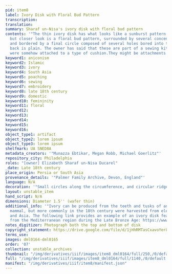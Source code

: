 ```yaml
---
pid: item8
label: Ivory Disk with Floral Bud Pattern
transcription:
translation:
summary: Sharaf un-Nisa's ivory disk with floral bud pattern
contents: '"The thin ivory disk has what looks like a sunburst pattern at first look,
  but closer look is a floral bud pattern, surrounded by several concentric circles
  and bordered by a final circle composed of several holes bored into the ivory. The
  back is plain. The owner has said that these are part of a sewing kit and that they
  were somehow attached to a type of cushion.They might be attachments to pincushions."'
keyword1: aniconism
keyword2: Islamic
keyword3: ivory
keyword4: South Asia
keyword5: poaching
keyword6: sewing
keyword7: embroidery
keyword8: late 18th century
keyword9: domestic
keyword10: femininity
keyword11: floral
keyword12:
keyword13:
keyword14:
keyword15:
keyword16:
object_type1: artifact
object_type2: lorem ipsum
object_type3: lorem ipsum
shelfmark: UA SNED8A
metadata_creators: '"Munazza Ebtikar, Megan Robb, Michael Goerlitz"'
repository_city: Philadelphia
roles: "[owner] Elizabeth Sharaf un-Nisa Ducarel"
_date: Late 18th century
place_origin: Persia or South Asia
provenance_details: '"Palmer Family Archive, Devon, England"'
language: N/A
decoration: '"Small circles along the circumference, and circular ridges"'
layout: unstable_item
hand_script: N/A
dimensions: Diameter 1.5'' (wafer thin)
additional_info: '"Ivory can be produced from the teeth and tusks of any sufficient
  mammal, but more commonly in the 18th century were harvested from elephants in Africa
  and Asia. The following link provides an example of an ivory disk featuring a rosette
  from the Mediterranean region during the Late Bronze Age: https://www.metmuseum.org/art/collection/search/244092."'
notes_digitizer: Photograph both the top and bottom of disk
copyright_statement: https://drive.google.com/file/d/1jHhRMTasCxavoYer89Wn8_Xn65nL0sW0/view?usp=sharing
terms_use:
images: dml0164-dml0165
order: '07'
collection: unstable_archives
thumbnail: "/img/derivatives/iiif/images/item8_dml0164/full/250,/0/default.jpg"
full: "/img/derivatives/iiif/images/item8_dml0164/full/1140,/0/default.jpg"
manifest: "/img/derivatives/iiif/item8/manifest.json"
---
```

